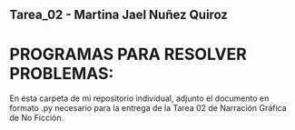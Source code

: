 ## Tarea_02 - Martina Jael Nuñez Quiroz

# PROGRAMAS PARA RESOLVER PROBLEMAS:

En esta carpeta de mi repositorio individual, adjunto el documento en formato .py necesario para la entrega de la Tarea 02 de Narración Gráfica de No Ficción.